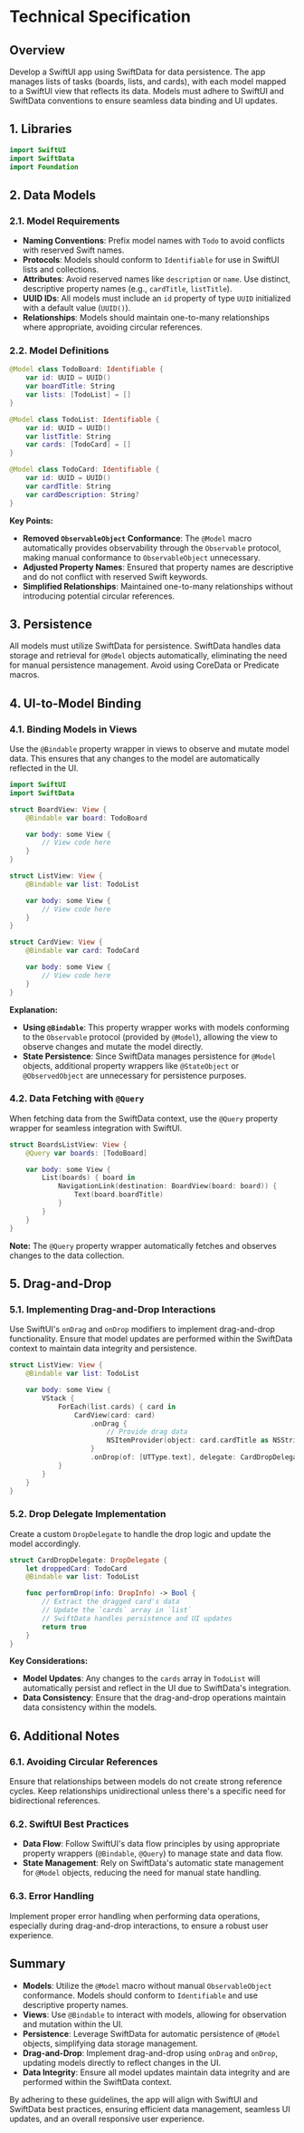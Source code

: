 # Technical Specification

## Overview
Develop a SwiftUI app using SwiftData for data persistence. The app manages lists of tasks (boards, lists, and cards), with each model mapped to a SwiftUI view that reflects its data. Models must adhere to SwiftUI and SwiftData conventions to ensure seamless data binding and UI updates.

## 1. Libraries
```swift
import SwiftUI
import SwiftData
import Foundation
```

## 2. Data Models

### 2.1. Model Requirements
* **Naming Conventions**: Prefix model names with `Todo` to avoid conflicts with reserved Swift names.
* **Protocols**: Models should conform to `Identifiable` for use in SwiftUI lists and collections.
* **Attributes**: Avoid reserved names like `description` or `name`. Use distinct, descriptive property names (e.g., `cardTitle`, `listTitle`).
* **UUID IDs**: All models must include an `id` property of type `UUID` initialized with a default value (`UUID()`).
* **Relationships**: Models should maintain one-to-many relationships where appropriate, avoiding circular references.

### 2.2. Model Definitions

```swift
@Model class TodoBoard: Identifiable {
    var id: UUID = UUID()
    var boardTitle: String
    var lists: [TodoList] = []
}

@Model class TodoList: Identifiable {
    var id: UUID = UUID()
    var listTitle: String
    var cards: [TodoCard] = []
}

@Model class TodoCard: Identifiable {
    var id: UUID = UUID()
    var cardTitle: String
    var cardDescription: String?
}
```

**Key Points:**

- **Removed `ObservableObject` Conformance**: The `@Model` macro automatically provides observability through the `Observable` protocol, making manual conformance to `ObservableObject` unnecessary.
- **Adjusted Property Names**: Ensured that property names are descriptive and do not conflict with reserved Swift keywords.
- **Simplified Relationships**: Maintained one-to-many relationships without introducing potential circular references.

## 3. Persistence
All models must utilize SwiftData for persistence. SwiftData handles data storage and retrieval for `@Model` objects automatically, eliminating the need for manual persistence management. Avoid using CoreData or Predicate macros.

## 4. UI-to-Model Binding

### 4.1. Binding Models in Views
Use the `@Bindable` property wrapper in views to observe and mutate model data. This ensures that any changes to the model are automatically reflected in the UI.

```swift
import SwiftUI
import SwiftData

struct BoardView: View {
    @Bindable var board: TodoBoard

    var body: some View {
        // View code here
    }
}

struct ListView: View {
    @Bindable var list: TodoList

    var body: some View {
        // View code here
    }
}

struct CardView: View {
    @Bindable var card: TodoCard

    var body: some View {
        // View code here
    }
}
```

**Explanation:**

- **Using `@Bindable`**: This property wrapper works with models conforming to the `Observable` protocol (provided by `@Model`), allowing the view to observe changes and mutate the model directly.
- **State Persistence**: Since SwiftData manages persistence for `@Model` objects, additional property wrappers like `@StateObject` or `@ObservedObject` are unnecessary for persistence purposes.

### 4.2. Data Fetching with `@Query`
When fetching data from the SwiftData context, use the `@Query` property wrapper for seamless integration with SwiftUI.

```swift
struct BoardsListView: View {
    @Query var boards: [TodoBoard]

    var body: some View {
        List(boards) { board in
            NavigationLink(destination: BoardView(board: board)) {
                Text(board.boardTitle)
            }
        }
    }
}
```

**Note:** The `@Query` property wrapper automatically fetches and observes changes to the data collection.

## 5. Drag-and-Drop

### 5.1. Implementing Drag-and-Drop Interactions
Use SwiftUI's `onDrag` and `onDrop` modifiers to implement drag-and-drop functionality. Ensure that model updates are performed within the SwiftData context to maintain data integrity and persistence.

```swift
struct ListView: View {
    @Bindable var list: TodoList

    var body: some View {
        VStack {
            ForEach(list.cards) { card in
                CardView(card: card)
                    .onDrag {
                        // Provide drag data
                        NSItemProvider(object: card.cardTitle as NSString)
                    }
                    .onDrop(of: [UTType.text], delegate: CardDropDelegate(droppedCard: card, list: list))
            }
        }
    }
}
```

### 5.2. Drop Delegate Implementation
Create a custom `DropDelegate` to handle the drop logic and update the model accordingly.

```swift
struct CardDropDelegate: DropDelegate {
    let droppedCard: TodoCard
    @Bindable var list: TodoList

    func performDrop(info: DropInfo) -> Bool {
        // Extract the dragged card's data
        // Update the `cards` array in `list`
        // SwiftData handles persistence and UI updates
        return true
    }
}
```

**Key Considerations:**

- **Model Updates**: Any changes to the `cards` array in `TodoList` will automatically persist and reflect in the UI due to SwiftData's integration.
- **Data Consistency**: Ensure that the drag-and-drop operations maintain data consistency within the models.

## 6. Additional Notes

### 6.1. Avoiding Circular References
Ensure that relationships between models do not create strong reference cycles. Keep relationships unidirectional unless there's a specific need for bidirectional references.

### 6.2. SwiftUI Best Practices
- **Data Flow**: Follow SwiftUI's data flow principles by using appropriate property wrappers (`@Bindable`, `@Query`) to manage state and data flow.
- **State Management**: Rely on SwiftData's automatic state management for `@Model` objects, reducing the need for manual state handling.

### 6.3. Error Handling
Implement proper error handling when performing data operations, especially during drag-and-drop interactions, to ensure a robust user experience.

## Summary

- **Models**: Utilize the `@Model` macro without manual `ObservableObject` conformance. Models should conform to `Identifiable` and use descriptive property names.
- **Views**: Use `@Bindable` to interact with models, allowing for observation and mutation within the UI.
- **Persistence**: Leverage SwiftData for automatic persistence of `@Model` objects, simplifying data storage management.
- **Drag-and-Drop**: Implement drag-and-drop using `onDrag` and `onDrop`, updating models directly to reflect changes in the UI.
- **Data Integrity**: Ensure all model updates maintain data integrity and are performed within the SwiftData context.

By adhering to these guidelines, the app will align with SwiftUI and SwiftData best practices, ensuring efficient data management, seamless UI updates, and an overall responsive user experience.